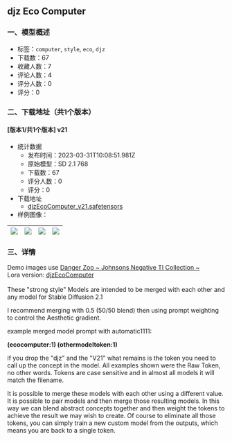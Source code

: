 ## djz Eco Computer
### 一、模型概述

- 标签：`computer`, `style`, `eco`, `djz`
- 下载数：67
- 收藏人数：7
- 评论人数：4
- 评分人数：0
- 评分：0

### 二、下载地址（共1个版本）

#### [版本1/共1个版本] v21

- 统计数据
  - 发布时间：2023-03-31T10:08:51.981Z
  - 原始模型：SD 2.1 768
  - 下载数：67
  - 评分人数：0
  - 评分：0
- 下载地址
  - [djzEcoComputer_v21.safetensors](https://civitai.com/api/download/models/31529)
- 样例图像：

| <img src="https://image.civitai.com/xG1nkqKTMzGDvpLrqFT7WA/6d571c5d-213c-4af2-5ed2-4153055bf300/width=450/358867.jpeg" /> | <img src="https://image.civitai.com/xG1nkqKTMzGDvpLrqFT7WA/fc28fe2c-bc68-4cc5-855a-765b67d9cb00/width=450/358876.jpeg" /> | <img src="https://image.civitai.com/xG1nkqKTMzGDvpLrqFT7WA/289f69bf-2dbd-4091-9074-260a6cc69100/width=450/358875.jpeg" /> | <img src="https://image.civitai.com/xG1nkqKTMzGDvpLrqFT7WA/e5b84566-e466-405a-d8df-fac934c19700/width=450/358874.jpeg" /> |
| ---- | ---- | ---- | ---- |


### 三、详情
<p>Demo images use <a target="_blank" rel="ugc" href="https://civitai.com/models/20517/danger-zoo-johnsons-negative-embeddings-helper-collection">Danger Zoo ~ Johnsons Negative TI Collection ~</a><br />Lora version: <a target="_blank" rel="ugc" href="https://civitai.com/models/20460/djz-eco-computer">djzEcoComputer</a><br /><br />These "strong style" Models are intended to be merged with each other and any model for Stable Diffusion 2.1</p><p>I recommend merging with 0.5 (50/50 blend) then using prompt weighting to control the Aesthetic gradient.</p><p>example merged model prompt with automatic1111:</p><p><strong>(ecocomputer:1) (othermodeltoken:1)</strong></p><p>if you drop the "djz" and the "V21" what remains is the token you need to call up the concept in the model. All examples shown were the Raw Token, no other words. Tokens are case sensitive and in almost all models it will match the filename.</p><p>It is possible to merge these models with each other using a different value. It is possible to pair models and then merge those resulting models. In this way we can blend abstract concepts together and then weight the tokens to achieve the result we may wish to create. Of course to eliminate all those tokens, you can simply train a new custom model from the outputs, which means you are back to a single token.</p>